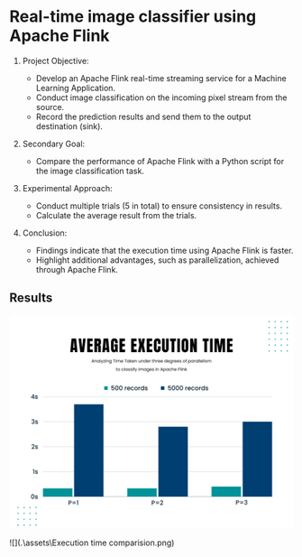 # Real-time image classifier using Apache Flink

1. Project Objective:
    - Develop an Apache Flink real-time streaming service for a Machine Learning Application.
    - Conduct image classification on the incoming pixel stream from the source.
    - Record the prediction results and send them to the output destination (sink).

2. Secondary Goal:
    - Compare the performance of Apache Flink with a Python script for the image classification task.

3. Experimental Approach:
    - Conduct multiple trials (5 in total) to ensure consistency in results.
    - Calculate the average result from the trials.

4. Conclusion:
    - Findings indicate that the execution time using Apache Flink is faster.
    - Highlight additional advantages, such as parallelization, achieved through Apache Flink.


## Results

![](.\assets\Average_execution_time.png)

![](.\assets\Execution time comparision.png)

